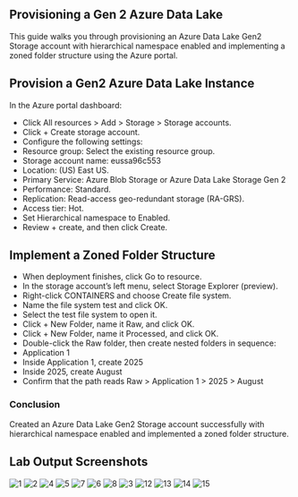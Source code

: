 ## Provisioning a Gen 2 Azure Data Lake
This guide walks you through provisioning an Azure Data Lake Gen2 Storage account with 
hierarchical namespace enabled and implementing a zoned folder structure using the Azure portal.

## Provision a Gen2 Azure Data Lake Instance

In the Azure portal dashboard: 

- Click All resources > Add > Storage > Storage accounts.
- Click + Create storage account.
- Configure the following settings:
- Resource group: Select the existing resource group.
- Storage account name: eussa96c553 
- Location: (US) East US.
- Primary Service: Azure Blob Storage or Azure Data Lake Storage Gen 2
- Performance: Standard.
- Replication: Read-access geo-redundant storage (RA-GRS).
- Access tier: Hot.
- Set Hierarchical namespace to Enabled.
- Review + create, and then click Create.

## Implement a Zoned Folder Structure

- When deployment finishes, click Go to resource.
- In the storage account’s left menu, select Storage Explorer (preview).
- Right-click CONTAINERS and choose Create file system.
- Name the file system test and click OK.
- Select the test file system to open it.
- Click + New Folder, name it Raw, and click OK.
- Click + New Folder, name it Processed, and click OK.
- Double-click the Raw folder, then create nested folders in sequence:
- Application 1
- Inside Application 1, create 2025
- Inside 2025, create August
- Confirm that the path reads Raw > Application 1 > 2025 > August 

### Conclusion
Created an Azure Data Lake Gen2 Storage account successfully with hierarchical namespace enabled and implemented a zoned folder structure.

## Lab Output Screenshots

![1](https://github.com/user-attachments/assets/2b2ff601-8157-4177-bebc-574270562b82)
![2](https://github.com/user-attachments/assets/555b5c75-261f-41f2-982e-7ff47bf5d877)
![4](https://github.com/user-attachments/assets/257012c7-5529-44ad-b868-1b1ae57d5992)
![5](https://github.com/user-attachments/assets/67579cea-2a00-49dd-86e8-03a5a28b0549)
![7](https://github.com/user-attachments/assets/c97a5a7d-d9c2-4305-a359-5e7aa0052bb3)
![6](https://github.com/user-attachments/assets/645ca682-6ba3-498c-911c-6c5bdf274e3f)
![8](https://github.com/user-attachments/assets/eb87098a-18ce-4a4c-ae9d-85d92d86c294)
![3](https://github.com/user-attachments/assets/67dc84c7-9eea-4dbf-aca5-720760dfdb20)
![12](https://github.com/user-attachments/assets/c990976c-35c9-4a67-ac6e-50717021a18a)
![13](https://github.com/user-attachments/assets/38a07952-2be3-4197-95f1-e12f6690b883)
![14](https://github.com/user-attachments/assets/4b376fe2-a002-439e-a278-6e9a3bc6ed4a)
![15](https://github.com/user-attachments/assets/69150658-309f-46d7-b84d-fc81e3c3cc36)



